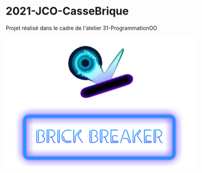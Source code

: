 # 2021-JCO-CasseBrique
Projet réalisé dans le cadre de l'atelier 31-ProgrammationOO

![Logo Casse Brique](https://github.com/divtec-cejef/2021-JCO-CasseBrique/blob/dev/res/images/logo.png)
